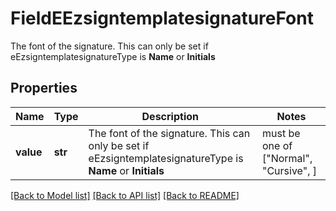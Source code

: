 # FieldEEzsigntemplatesignatureFont

The font of the signature. This can only be set if eEzsigntemplatesignatureType is **Name** or **Initials**

## Properties
Name | Type | Description | Notes
------------ | ------------- | ------------- | -------------
**value** | **str** | The font of the signature. This can only be set if eEzsigntemplatesignatureType is **Name** or **Initials** |  must be one of ["Normal", "Cursive", ]

[[Back to Model list]](../README.md#documentation-for-models) [[Back to API list]](../README.md#documentation-for-api-endpoints) [[Back to README]](../README.md)



